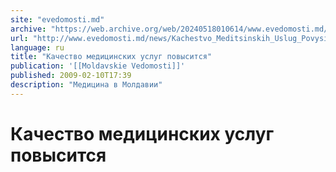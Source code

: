 ```yaml
---
site: "evedomosti.md"
archive: "https://web.archive.org/web/20240518010614/www.evedomosti.md/news/Kachestvo_Meditsinskih_Uslug_Povysitsya"
url: "http://www.evedomosti.md/news/Kachestvo_Meditsinskih_Uslug_Povysitsya"
language: ru
title: "Качество медицинских услуг повысится"
publication: '[[Moldavskie Vedomosti]]'
published: 2009-02-10T17:39
description: "Медицина в Молдавии"
---
```


# Качество медицинских услуг повысится

